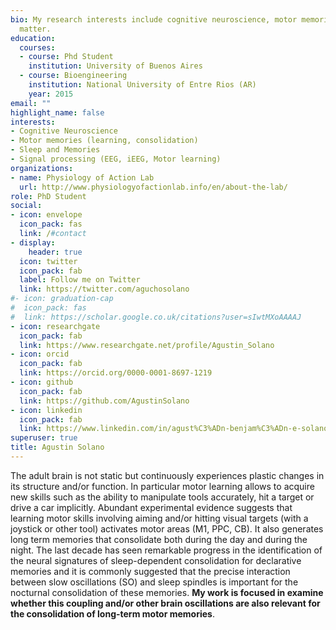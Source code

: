 ```yaml
---
bio: My research interests include cognitive neuroscience, motor memories and signal processing.
  matter.
education:
  courses:
  - course: Phd Student
    institution: University of Buenos Aires
  - course: Bioengineering
    institution: National University of Entre Rios (AR)
    year: 2015
email: ""
highlight_name: false
interests:
- Cognitive Neuroscience
- Motor memories (learning, consolidation)
- Sleep and Memories
- Signal processing (EEG, iEEG, Motor learning)
organizations:
- name: Physiology of Action Lab
  url: http://www.physiologyofactionlab.info/en/about-the-lab/
role: PhD Student
social:
- icon: envelope
  icon_pack: fas
  link: /#contact
- display:
    header: true
  icon: twitter
  icon_pack: fab
  label: Follow me on Twitter
  link: https://twitter.com/aguchosolano
#- icon: graduation-cap
#  icon_pack: fas
#  link: https://scholar.google.co.uk/citations?user=sIwtMXoAAAAJ
- icon: researchgate
  icon_pack: fab
  link: https://www.researchgate.net/profile/Agustin_Solano
- icon: orcid
  icon_pack: fab
  link: https://orcid.org/0000-0001-8697-1219
- icon: github
  icon_pack: fab
  link: https://github.com/AgustinSolano
- icon: linkedin
  icon_pack: fab
  link: https://www.linkedin.com/in/agust%C3%ADn-benjam%C3%ADn-e-solano-88776966/
superuser: true
title: Agustin Solano
---
```


The adult brain is not static but continuously experiences plastic changes in its structure and/or function. In particular motor learning allows to acquire new skills such as the ability to manipulate tools accurately, hit a target or drive a car implicitly. Abundant experimental evidence suggests that learning motor skills involving aiming and/or hitting visual targets (with a joystick or other tool) activates motor areas (M1, PPC, CB). It also generates long term memories that consolidate both during the day and during the night. The last decade has seen remarkable progress in the identification of the neural signatures of sleep-dependent consolidation for declarative memories and it is commonly suggested that the precise interaction between slow oscillations (SO) and sleep spindles is important for the nocturnal consolidation of these memories. **My work is focused in examine whether this coupling and/or other brain oscillations are also relevant for the consolidation of long-term motor memories**.   


